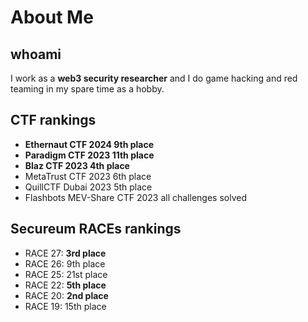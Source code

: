 # About Me

## whoami

I work as a **web3 security researcher** and I do game hacking and red teaming in my spare time as a hobby.

## CTF rankings

- **Ethernaut CTF 2024 9th place**
- **Paradigm CTF 2023 11th place**
- **Blaz CTF 2023 4th place**
- MetaTrust CTF 2023 6th place
- QuillCTF Dubai 2023 5th place
- Flashbots MEV-Share CTF 2023 all challenges solved

## Secureum RACEs rankings

- RACE 27: **3rd place**
- RACE 26: 9th place
- RACE 25: 21st place
- RACE 22: **5th place**
- RACE 20: **2nd place**
- RACE 19: 15th place
